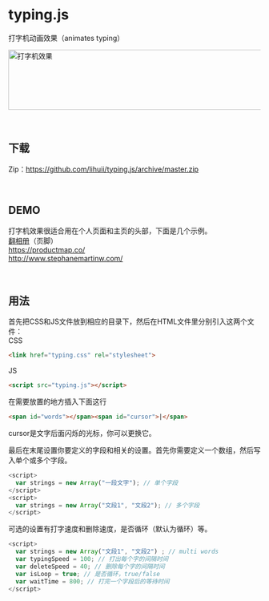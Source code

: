 # typing.js
打字机动画效果（animates typing）

<img src="http://withlihui.com/wp-content/uploads/2016/09/demo.gif" alt="打字机效果" width="600" height="120" />
<p>&nbsp;</p>
<h2>下载</h2>
<p>Zip：<a href="https://github.com/lihuii/typing.js/archive/master.zip" target="_blank">https://github.com/lihuii/typing.js/archive/master.zip</a></p>
<p>&nbsp;</p>
<h2>DEMO</h2>
<p>打字机效果很适合用在个人页面和主页的头部，下面是几个示例。<br />
<a href="http://fanxiangce.com" target="_blank">翻相册</a>（页脚）<br />
<a href="https://productmap.co/" target="_blank">https://productmap.co/<br />
http://www.stephanemartinw.com/</a></p>
<p>&nbsp;</p>
<h2>用法</h2>

首先把CSS和JS文件放到相应的目录下，然后在HTML文件里分别引入这两个文件：  
CSS  
``` HTML
<link href="typing.css" rel="stylesheet">
```
JS  
``` HTML
<script src="typing.js"></script>
``` 

在需要放置的地方插入下面这行  
``` HTML
<span id="words"></span><span id="cursor">|</span>
```
cursor是文字后面闪烁的光标，你可以更换它。  

 

最后在末尾设置你要定义的字段和相关的设置。首先你需要定义一个数组，然后写入单个或多个字段。
```Javascript
<script>
  var strings = new Array("一段文字"); // 单个字段
</script>
<script>
  var strings = new Array("文段1", "文段2"); // 多个字段
</script>
 ```

可选的设置有打字速度和删除速度，是否循环（默认为循环）等。
```Javascript
<script>
  var strings = new Array("文段1", "文段2") ; // multi words
  var typingSpeed = 100; // 打出每个字的间隔时间
  var deleteSpeed = 40; // 删除每个字的间隔时间
  var isLoop = true; // 是否循环，true/false
  var waitTime = 800; // 打完一个字段后的等待时间
</script>
```
